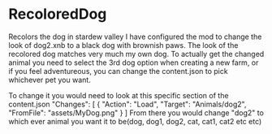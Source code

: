 # RecoloredDog
Recolors the dog in stardew valley
I have configured the mod to change the look of dog2.xnb to a black dog with brownish paws. The look of the recolored dog matches very much my own dog. To actually get the changed animal you need to select the 3rd dog option when creating a new farm, or if you feel adventureous, you can change the content.json to pick whichever pet you want.

To change it you would need to look at this specific section of the content.json
"Changes": [
      {
      "Action": "Load",
      "Target": "Animals/dog2",
      "FromFile": "assets/MyDog.png"
      }
]
From there you would change "dog2" to which ever animal you want it to be(dog, dog1, dog2, cat, cat1, cat2 etc etc)

